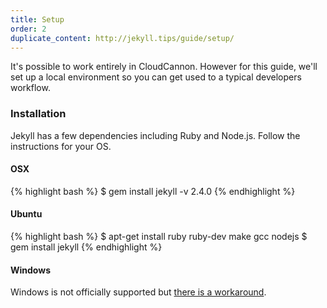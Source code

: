 ```yaml
---
title: Setup
order: 2
duplicate_content: http://jekyll.tips/guide/setup/
---
```


It's possible to work entirely in CloudCannon. However for this guide, we'll set up a local environment so you can get used to a typical developers workflow.

### Installation

Jekyll has a few dependencies including Ruby and Node.js. Follow the instructions for your OS.

#### OSX
{% highlight bash %}
$ gem install jekyll -v 2.4.0
{% endhighlight %}

#### Ubuntu
{% highlight bash %}
$ apt-get install ruby ruby-dev make gcc nodejs
$ gem install jekyll
{% endhighlight %}

#### Windows
Windows is not officially supported but [there is a workaround](http://jekyllrb.com/docs/windows/).
